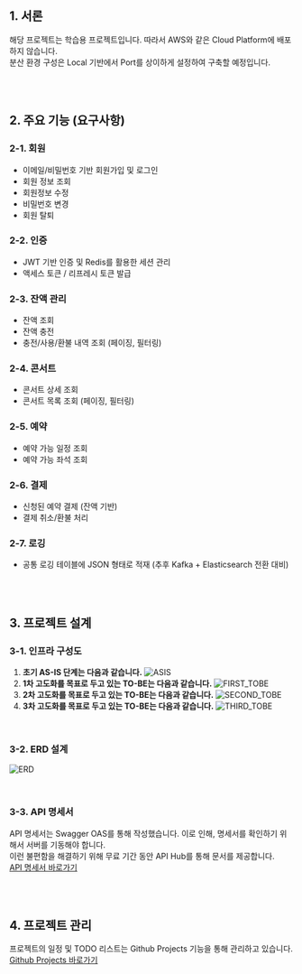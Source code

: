 ## 1. 서론
해당 프로젝트는 학습용 프로젝트입니다. 따라서 AWS와 같은 Cloud Platform에 배포하지 않습니다. <br>
분산 환경 구성은 Local 기반에서 Port를 상이하게 설정하여 구축할 예정입니다. <br>

<br>
<br>

## 2. 주요 기능 (요구사항)
### 2-1. 회원
- 이메일/비밀번호 기반 회원가입 및 로그인
- 회원 정보 조회
- 회원정보 수정
- 비밀번호 변경
- 회원 탈퇴

### 2-2. 인증
- JWT 기반 인증 및 Redis를 활용한 세션 관리
- 액세스 토큰 / 리프레시 토큰 발급

### 2-3. 잔액 관리
- 잔액 조회
- 잔액 충전
- 충전/사용/환불 내역 조회 (페이징, 필터링)

### 2-4. 콘서트
- 콘서트 상세 조회
- 콘서트 목록 조회 (페이징, 필터링)

### 2-5. 예약
- 예약 가능 일정 조회
- 예약 가능 좌석 조회

### 2-6. 결제
- 신청된 예약 결제 (잔액 기반)
- 결제 취소/환불 처리

### 2-7. 로깅
- 공통 로깅 테이블에 JSON 형태로 적재 (추후 Kafka + Elasticsearch 전환 대비)

<br>
<br>

## 3. 프로젝트 설계
### 3-1. 인프라 구성도
1. **초기 AS-IS 단계는 다음과 같습니다.**
    ![ASIS](https://github.com/user-attachments/assets/d6f9f720-f5d2-43ab-8dac-d4c09b8c08fc)
2. **1차 고도화를 목표로 두고 있는 TO-BE는 다음과 같습니다.**
    ![FIRST_TOBE](https://github.com/user-attachments/assets/fdd89419-df3b-467b-a841-b9e375226bed)
3. **2차 고도화를 목표로 두고 있는 TO-BE는 다음과 같습니다.**
    ![SECOND_TOBE](https://github.com/user-attachments/assets/4349b681-f7f9-4ef2-bc82-64429d07c983)
4. **3차 고도화를 목표로 두고 있는 TO-BE는 다음과 같습니다.**
    ![THIRD_TOBE](https://github.com/user-attachments/assets/bac30baf-9e32-4aac-b7aa-94986940a2fb)

<br>

### 3-2. ERD 설계
![ERD](https://github.com/user-attachments/assets/62e915d3-6ac3-4f6c-b988-28a2fd383816)

<br>

### 3-3. API 명세서
API 명세서는 Swagger OAS를 통해 작성했습니다. 이로 인해, 명세서를 확인하기 위해서 서버를 기동해야 합니다. <br>
이런 불편함을 해결하기 위해 무료 기간 동안 API Hub를 통해 문서를 제공합니다. <br>
[API 명세서 바로가기](https://app.swaggerhub.com/apis/roovies99organizatio/concert-reservation-api/v1#/)

<br>
<br>

## 4. 프로젝트 관리
프로젝트의 일정 및 TODO 리스트는 Github Projects 기능을 통해 관리하고 있습니다.
[Github Projects 바로가기](https://github.com/users/roovies/projects/2)

